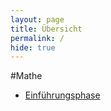 ```yaml
---
layout: page
title: Übersicht
permalink: /
hide: true
---
```


#Mathe
* [Einführungsphase](einfuehrungsphase)
